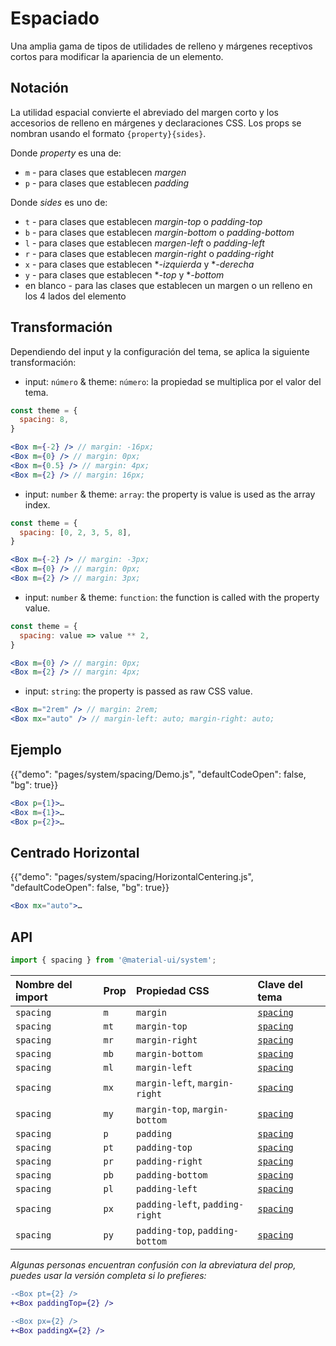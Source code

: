 # Espaciado

<p class="description">Una amplia gama de tipos de utilidades de relleno y márgenes receptivos cortos para modificar la apariencia de un elemento.</p>

## Notación

La utilidad espacial convierte el abreviado del margen corto y los accesorios de relleno en márgenes y declaraciones CSS. Los props se nombran usando el formato `{property}{sides}`.

Donde *property* es una de:

- `m` - para clases que establecen *margen*
- `p` - para clases que establecen *padding*

Donde *sides* es uno de:

- `t` - para clases que establecen *margin-top* o *padding-top*
- `b` - para clases que establecen *margin-bottom* o *padding-bottom*
- `l` - para clases que establecen *margen-left* o *padding-left*
- `r` - para clases que establecen *margin-right* o *padding-right*
- `x` - para clases que establecen **-izquierda* y **-derecha*
- `y` - para clases que establecen **-top* y **-bottom*
- en blanco - para las clases que establecen un margen o un relleno en los 4 lados del elemento

## Transformación

Dependiendo del input y la configuración del tema, se aplica la siguiente transformación:

- input: `número` & theme: `número`: la propiedad se multiplica por el valor del tema.

```jsx
const theme = {
  spacing: 8,
}

<Box m={-2} /> // margin: -16px;
<Box m={0} /> // margin: 0px;
<Box m={0.5} /> // margin: 4px;
<Box m={2} /> // margin: 16px;
```

- input: `number` & theme: `array`: the property is value is used as the array index.

```jsx
const theme = {
  spacing: [0, 2, 3, 5, 8],
}

<Box m={-2} /> // margin: -3px;
<Box m={0} /> // margin: 0px;
<Box m={2} /> // margin: 3px;
```

- input: `number` & theme: `function`: the function is called with the property value.

```jsx
const theme = {
  spacing: value => value ** 2,
}

<Box m={0} /> // margin: 0px;
<Box m={2} /> // margin: 4px;
```

- input: `string`: the property is passed as raw CSS value.

```jsx
<Box m="2rem" /> // margin: 2rem;
<Box mx="auto" /> // margin-left: auto; margin-right: auto;
```

## Ejemplo

{{"demo": "pages/system/spacing/Demo.js", "defaultCodeOpen": false, "bg": true}}

```jsx
<Box p={1}>…
<Box m={1}>…
<Box p={2}>…
```

## Centrado Horizontal

{{"demo": "pages/system/spacing/HorizontalCentering.js", "defaultCodeOpen": false, "bg": true}}

```jsx
<Box mx="auto">…
```

## API

```js
import { spacing } from '@material-ui/system';
```

| Nombre del import | Prop | Propiedad CSS                   | Clave del tema                                                   |
|:----------------- |:---- |:------------------------------- |:---------------------------------------------------------------- |
| `spacing`         | `m`  | `margin`                        | [`spacing`](/customization/default-theme/?expand-path=$.spacing) |
| `spacing`         | `mt` | `margin-top`                    | [`spacing`](/customization/default-theme/?expand-path=$.spacing) |
| `spacing`         | `mr` | `margin-right`                  | [`spacing`](/customization/default-theme/?expand-path=$.spacing) |
| `spacing`         | `mb` | `margin-bottom`                 | [`spacing`](/customization/default-theme/?expand-path=$.spacing) |
| `spacing`         | `ml` | `margin-left`                   | [`spacing`](/customization/default-theme/?expand-path=$.spacing) |
| `spacing`         | `mx` | `margin-left`, `margin-right`   | [`spacing`](/customization/default-theme/?expand-path=$.spacing) |
| `spacing`         | `my` | `margin-top`, `margin-bottom`   | [`spacing`](/customization/default-theme/?expand-path=$.spacing) |
| `spacing`         | `p`  | `padding`                       | [`spacing`](/customization/default-theme/?expand-path=$.spacing) |
| `spacing`         | `pt` | `padding-top`                   | [`spacing`](/customization/default-theme/?expand-path=$.spacing) |
| `spacing`         | `pr` | `padding-right`                 | [`spacing`](/customization/default-theme/?expand-path=$.spacing) |
| `spacing`         | `pb` | `padding-bottom`                | [`spacing`](/customization/default-theme/?expand-path=$.spacing) |
| `spacing`         | `pl` | `padding-left`                  | [`spacing`](/customization/default-theme/?expand-path=$.spacing) |
| `spacing`         | `px` | `padding-left`, `padding-right` | [`spacing`](/customization/default-theme/?expand-path=$.spacing) |
| `spacing`         | `py` | `padding-top`, `padding-bottom` | [`spacing`](/customization/default-theme/?expand-path=$.spacing) |


*Algunas personas encuentran confusión con la abreviatura del prop, puedes usar la versión completa si lo prefieres:*

```diff
-<Box pt={2} />
+<Box paddingTop={2} />
```

```diff
-<Box px={2} />
+<Box paddingX={2} />
```